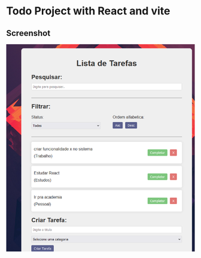 
 # Todo Project with React and vite

 ## Screenshot

  <img src="./src/assets/screenshot.png" align='center' />

